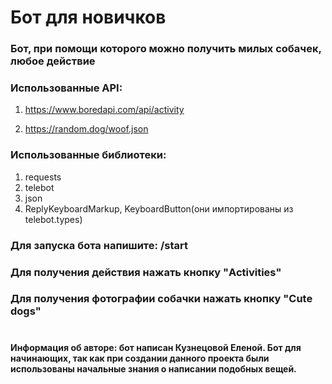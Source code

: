 # Бот для новичков

### Бот, при помощи которого можно получить милых собачек, любое действие


### Использованные API: 
1. https://www.boredapi.com/api/activity

2. https://random.dog/woof.json


### Использованные библиотеки:
1. requests
2. telebot
3. json
4. ReplyKeyboardMarkup, KeyboardButton(они импортированы из telebot.types)


### Для запуска бота напишите: /start
### Для получения действия нажать кнопку "Activities"
### Для получения фотографии собачки нажать кнопку "Cute dogs"





#
#

#### Информация об авторе: бот написан Кузнецовой Еленой. Бот для начинающих, так как при создании данного проекта были использованы начальные знания о написании подобных вещей.


